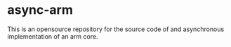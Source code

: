 async-arm
=========

This is an opensource repository for the source code of and asynchronous  implementation of an arm core.
